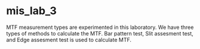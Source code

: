 # mis_lab_3
MTF measurement types are experimented in this laboratory. We have three types of methods to calculate the MTF. Bar pattern test, Slit assesment test, and Edge assesment test is used to calculate MTF. 


